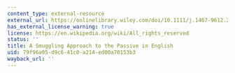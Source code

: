 ```yaml
---
content_type: external-resource
external_url: https://onlinelibrary.wiley.com/doi/10.1111/j.1467-9612.2005.00076.x
has_external_license_warning: true
license: https://en.wikipedia.org/wiki/All_rights_reserved
status: ''
title: A Smuggling Approach to the Passive in English
uid: 79f96a05-d9c6-41c0-a214-ed00a70153b3
wayback_url: ''
---
```

